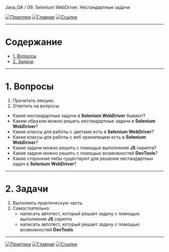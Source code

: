 Java_QA / 09. Selenium WebDriver. Нестандартные задачи

[![Практика](https://img.shields.io/badge/-Практика-aaffaa)](2.%20Практика.md)
[![Главная](https://img.shields.io/badge/-Главная-aaccee)](README.md)
[![Ссылки](https://img.shields.io/badge/-Ссылки-ffee99)](4.%20Ссылки.md)

***

# Содержание

* [1. Вопросы](#1-вопросы)
* [2. Задачи](#2-задачи)

***

# 1. Вопросы

1. Прочитать лекцию.
2. Ответить на вопросы.

* Какие нестандартные задачи в **Selenium WebDriver** бывают?
* Каким образом можно решить нестандартные задачи в **Selenium WebDriver**?
* Какие классы для работы с цветами есть в **Selenium WebDriver**?
* Какие классы для работы с веб хранилищем есть в **Selenium WebDriver**?
* Какие задачи можно решить с помощью выполнения **JS** скрипта?
* Какие задачи можно решить с помощью возможностей **DevTools**?
* Какие сторонние либы существуют для решения нестандартных задач в **Selenium WebDriver**?

***

# 2. Задачи

1. Выполнить практическую часть.
2. Самостоятельно:
    * написать автотест, который решает задачу с помощью выполнения **JS** скрипта
    * написать автотест, который решает задачу с помощью возможностей **DevTools**

***

[![Практика](https://img.shields.io/badge/-Практика-aaffaa)](2.%20Практика.md)
[![Главная](https://img.shields.io/badge/-Главная-aaccee)](README.md)
[![Ссылки](https://img.shields.io/badge/-Ссылки-ffee99)](4.%20Ссылки.md)
